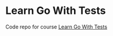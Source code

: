 # Learn Go With Tests

Code repo for course [Learn Go With Tests](https://quii.gitbook.io/learn-go-with-tests/)